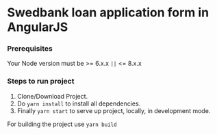 # Swedbank loan application form in AngularJS

### Prerequisites
Your Node version must be >= 6.x.x  `||` <= 8.x.x

### Steps to run project
1. Clone/Download Project.
2. Do `yarn install` to install all dependencies.
3. Finally `yarn start` to serve up project, locally, in development mode.

For building the project use `yarn build`
